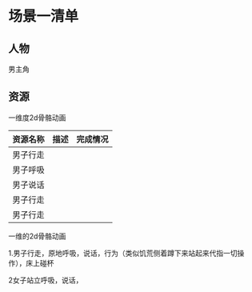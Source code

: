 # 场景一清单
## 人物

男主角
## 资源

一维度2d骨骼动画

资源名称|描述|完成情况|
|----|----|----|
|男子行走|||
|男子呼吸|||
|男子说话|||
|男子行走|||
|男子行走|||



一维的2d骨骼动画

1.男子行走，原地呼吸，说话，行为（类似饥荒侧着蹲下来站起来代指一切操作），床上碰杯

2女子站立呼吸，说话，